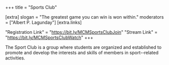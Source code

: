 +++
title = "Sports Club"

[extra]
slogan = "The greatest game you can win is won within."
moderators = ["Albert P. Lagunday"]
[extra.links]

"Registration Link" = "https://bit.ly/MCMSportsClubJoin"
"Stream Link" = "https://bit.ly/MCMSportsClubWatch"
+++

The Sport Club is a group where students are  organized and established to promote and develop the interests and skills of members in sport-‐related activities.